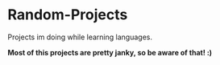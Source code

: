 # Random-Projects
Projects im doing while learning languages.

**Most of this projects are pretty janky, so be aware of that! :)**
